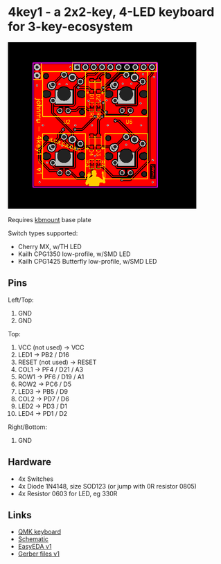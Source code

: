 # 4key1 - a 2x2-key, 4-LED keyboard for 3-key-ecosystem

![](board.png)

Requires [kbmount](../kbmount/) base plate

Switch types supported:

* Cherry MX, w/TH LED
* Kailh CPG1350 low-profile, w/SMD LED
* Kailh CPG1425 Butterfly low-profile, w/SMD LED

## Pins

Left/Top: 

1. GND
2. GND

Top:

1. VCC (not used) -> VCC
2. LED1 -> PB2 / D16
3. RESET (not used) -> RESET
4. COL1 -> PF4 / D21 / A3
5. ROW1 -> PF6 / D19 / A1
6. ROW2 -> PC6 / D5
7. LED3 -> PB5 / D9
8. COL2 -> PD7 / D6
9. LED2 -> PD3 / D1
10. LED4 -> PD1 / D2

Right/Bottom:

1. GND

## Hardware

* 4x Switches
* 4x Diode 1N4148, size SOD123 (or jump with 0R resistor 0805)
* 4x Resistor 0603 for LED, eg 330R

## Links

* [QMK keyboard](https://github.com/softplus/3keyecosystem-qmk/tree/main/2key1)
* [Schematic](schematic.pdf)
* [EasyEDA v1](https://easyeda.com/account/project/setting/basic?project=ddb5d2dfa4ea4dcbadc4e1aa57231959)
* [Gerber files v1](gerber.zip)
